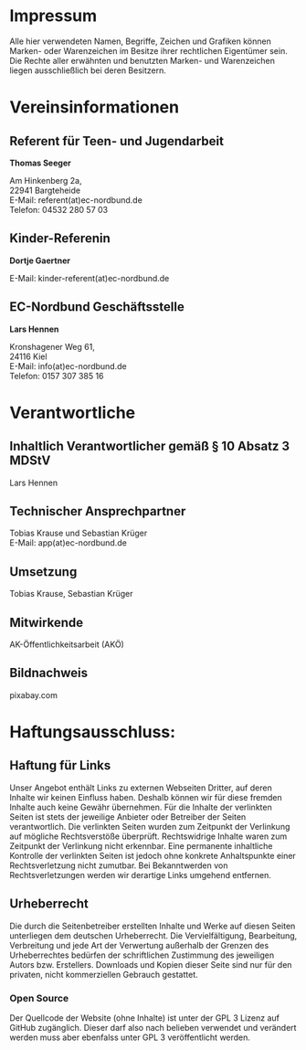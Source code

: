 # Impressum

Alle hier verwendeten Namen, Begriffe, Zeichen und Grafiken können Marken- oder Warenzeichen im Besitze ihrer rechtlichen Eigentümer sein.
Die Rechte aller erwähnten und benutzten Marken- und Warenzeichen liegen ausschließlich bei deren Besitzern.

# Vereinsinformationen
## Referent für Teen- und Jugendarbeit
**Thomas Seeger**  

Am Hinkenberg 2a,  
22941 Bargteheide  
E-Mail: referent(at)ec-nordbund.de  
Telefon: 04532 280 57 03
## Kinder-Referenin
**Dortje Gaertner**  

E-Mail: kinder-referent(at)ec-nordbund.de
## EC-Nordbund Geschäftsstelle
**Lars Hennen**  

Kronshagener Weg 61,  
24116 Kiel  
E-Mail: info(at)ec-nordbund.de  
Telefon: 0157 307 385 16
# Verantwortliche
## Inhaltlich Verantwortlicher gemäß § 10 Absatz 3 MDStV
Lars Hennen
## Technischer Ansprechpartner
Tobias Krause und Sebastian Krüger  
E-Mail: app(at)ec-nordbund.de
## Umsetzung
Tobias Krause, Sebastian Krüger
## Mitwirkende
AK-Öffentlichkeitsarbeit (AKÖ)
## Bildnachweis
pixabay.com

# Haftungsausschluss:

## Haftung für Links

Unser Angebot enthält Links zu externen Webseiten Dritter, auf deren Inhalte wir keinen Einfluss haben. Deshalb können wir für diese fremden Inhalte auch keine Gewähr übernehmen. Für die Inhalte der verlinkten Seiten ist stets der jeweilige Anbieter oder Betreiber der Seiten verantwortlich. Die verlinkten Seiten wurden zum Zeitpunkt der Verlinkung auf mögliche Rechtsverstöße überprüft. Rechtswidrige Inhalte waren zum Zeitpunkt der Verlinkung nicht erkennbar. Eine permanente inhaltliche Kontrolle der verlinkten Seiten ist jedoch ohne konkrete Anhaltspunkte einer Rechtsverletzung nicht zumutbar. Bei Bekanntwerden von Rechtsverletzungen werden wir derartige Links umgehend entfernen.

## Urheberrecht

Die durch die Seitenbetreiber erstellten Inhalte und Werke auf diesen Seiten unterliegen dem deutschen Urheberrecht. Die Vervielfältigung, Bearbeitung, Verbreitung und jede Art der Verwertung außerhalb der Grenzen des Urheberrechtes bedürfen der schriftlichen Zustimmung des jeweiligen Autors bzw. Erstellers. Downloads und Kopien dieser Seite sind nur für den privaten, nicht kommerziellen Gebrauch gestattet.

### Open Source
Der Quellcode der Website (ohne Inhalte) ist unter der GPL 3 Lizenz auf GitHub zugänglich. Dieser darf also nach belieben verwendet und verändert werden muss aber ebenfalss unter GPL 3 veröffentlicht werden.